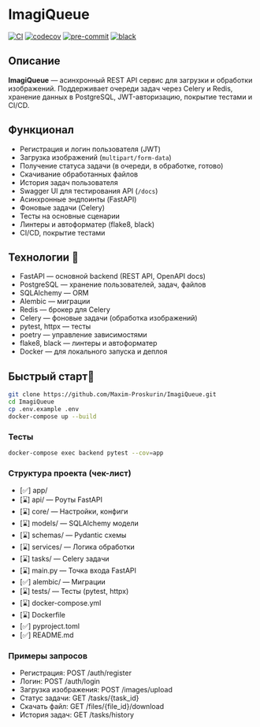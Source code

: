# ImagiQueue

[![CI](https://github.com/Maxim-Proskurin/ImagiQueue/actions/workflows/ci.yml/badge.svg)](https://github.com/Maxim-Proskurin/ImagiQueue/actions)
[![codecov](https://codecov.io/gh/Maxim-Proskurin/ImagiQueue/branch/main/graph/badge.svg)](https://codecov.io/gh/Maxim-Proskurin/ImagiQueue)
[![pre-commit](https://img.shields.io/badge/pre--commit-enabled-brightgreen?logo=pre-commit&logoColor=white)](https://github.com/pre-commit/pre-commit)
[![black](https://img.shields.io/badge/code%20style-black-000000.svg)](https://github.com/psf/black)

## Описание

**ImagiQueue** — асинхронный REST API сервис для загрузки и обработки изображений. Поддерживает очереди задач через Celery и Redis, хранение данных в PostgreSQL, JWT-авторизацию, покрытие тестами и CI/CD.

## Функционал

- Регистрация и логин пользователя (JWT)
- Загрузка изображений (`multipart/form-data`)
- Получение статуса задачи (в очереди, в обработке, готово)
- Скачивание обработанных файлов
- История задач пользователя
- Swagger UI для тестирования API (`/docs`)
- Асинхронные эндпоинты (FastAPI)
- Фоновые задачи (Celery)
- Тесты на основные сценарии
- Линтеры и автоформатер (flake8, black)
- CI/CD, покрытие тестами

## Технологии 📝

- FastAPI — основной backend (REST API, OpenAPI docs)
- PostgreSQL — хранение пользователей, задач, файлов
- SQLAlchemy — ORM
- Alembic — миграции
- Redis — брокер для Celery
- Celery — фоновые задачи (обработка изображений)
- pytest, httpx — тесты
- poetry — управление зависимостями
- flake8, black — линтеры и автоформатер
- Docker — для локального запуска и деплоя

## Быстрый старт🚀

```bash
git clone https://github.com/Maxim-Proskurin/ImagiQueue.git
cd ImagiQueue
cp .env.example .env
docker-compose up --build
```

### Тесты

```bash
docker-compose exec backend pytest --cov=app
```

### Структура проекта (чек-лист)

- [✅] app/
- [⌛] api/           — Роуты FastAPI
- [⌛] core/          — Настройки, конфиги
- [⌛] models/        — SQLAlchemy модели
- [⌛] schemas/       — Pydantic схемы
- [⌛] services/      — Логика обработки
- [⌛] tasks/         — Celery задачи
- [⌛] main.py        — Точка входа FastAPI
- [✅] alembic/       — Миграции
- [⌛] tests/         — Тесты (pytest, httpx)
- [⌛] docker-compose.yml
- [⌛] Dockerfile
- [✅] pyproject.toml
- [✅] README.md

### Примеры запросов

- Регистрация: POST /auth/register
- Логин: POST /auth/login
- Загрузка изображения: POST /images/upload
- Статус задачи: GET /tasks/{task_id}
- Скачать файл: GET /files/{file_id}/download
- История задач: GET /tasks/history
  